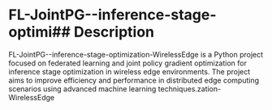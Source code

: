 # FL-JointPG--inference-stage-optimi## Description

FL-JointPG--inference-stage-optimization-WirelessEdge is a Python project focused on federated learning and joint policy gradient optimization for inference stage optimization in wireless edge environments. The project aims to improve efficiency and performance in distributed edge computing scenarios using advanced machine learning techniques.zation-WirelessEdge